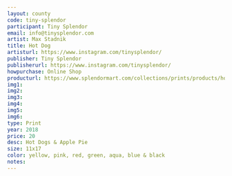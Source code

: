 ```yaml
---
layout: county 
code: tiny-splendor
participant: Tiny Splendor
email: info@tinysplendor.com
artist: Max Stadnik
title: Hot Dog
artisturl: https://www.instagram.com/tinysplendor/
publisher: Tiny Splendor 
publisherurl: https://www.instagram.com/tinysplendor/
howpurchase: Online Shop
producturl: https://www.splendormart.com/collections/prints/products/hot-dog
img1: 
img2: 
img3: 
img4: 
img5: 
img6: 
type: Print
year: 2018
price: 20
desc: Hot Dogs & Apple Pie 
size: 11x17
color: yellow, pink, red, green, aqua, blue & black
notes: 
---
```

